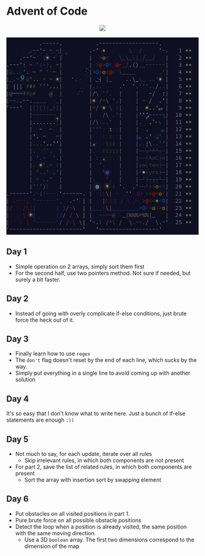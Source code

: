 # Advent of Code

<div align="center">
    <img src="https://img.shields.io/badge/Stars%20⭐-10/50-yellow">
</div>

![aoc2024](aoc2024.png)

## Day 1

- Simple operation on 2 arrays, simply sort them first
- For the second half, use two pointers method. Not sure if needed, but surely a bit faster.

## Day 2

- Instead of going with overly complicate if-else conditions, just brute force the heck out of it.

## Day 3

- Finally learn how to use `regex`
- The `don't` flag doesn't reset by the end of each line, which sucks by the way.
- Simply put everything in a single line to avoid coming up with another solution

## Day 4

It's so easy that I don't know what to write here. Just a bunch of if-else statements are enough `:))`

## Day 5

- Not much to say, for each update, iterate over all rules
  - Skip irrelevant rules, in which both components are not present
- For part 2, save the list of related rules, in which both components are present
  - Sort the array with insertion sort by swapping element

## Day 6

- Put obstacles on all visited positions in part 1.
- Pure brute force on all possible obstacle positions
- Detect the loop when a position is already visited, the same position with the same moving direction.
  - Use a 3D `boolean` array. The first two dimensions correspond to the dimension of the map
